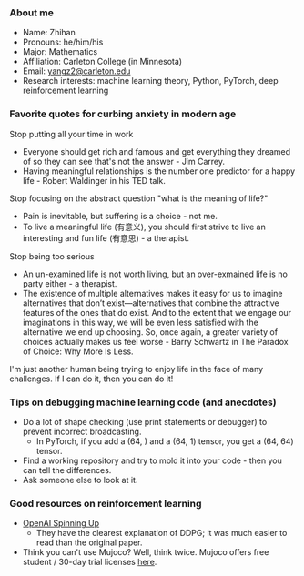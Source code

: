 ### About me

- Name: Zhihan
- Pronouns: he/him/his
- Major: Mathematics
- Affiliation: Carleton College (in Minnesota)
- Email: yangz2@carleton.edu
- Research interests: machine learning theory, Python, PyTorch, deep reinforcement learning

### Favorite quotes for curbing anxiety in modern age

Stop putting all your time in work
- Everyone should get rich and famous and get everything they dreamed of so they can see that's not the answer - Jim Carrey.
- Having meaningful relationships is the number one predictor for a happy life - Robert Waldinger in his TED talk.

Stop focusing on the abstract question "what is the meaning of life?"
- Pain is inevitable, but suffering is a choice - not me.
- To live a meaningful life (有意义), you should first strive to live an interesting and fun life (有意思) - a therapist.

Stop being too serious
- An un-examined life is not worth living, but an over-exmained life is no party either - a therapist.
- The existence of multiple alternatives makes it easy for us to imagine alternatives that don’t exist—alternatives that combine the attractive features of the ones that do exist. And to the extent that we engage our imaginations in this way, we will be even less satisfied with the alternative we end up choosing. So, once again, a greater variety of choices actually makes us feel worse - Barry Schwartz in The Paradox of Choice: Why More Is Less.

I'm just another human being trying to enjoy life in the face of many challenges. If I can do it, then you can do it!

### Tips on debugging machine learning code (and anecdotes)

- Do a lot of shape checking (use print statements or debugger) to prevent incorrect broadcasting.
  - In PyTorch, if you add a (64, ) and a (64, 1) tensor, you get a (64, 64) tensor. 
- Find a working repository and try to mold it into your code - then you can tell the differences. 
- Ask someone else to look at it.

### Good resources on reinforcement learning

- [OpenAI Spinning Up](https://spinningup.openai.com/en/latest/index.html)
  - They have the clearest explanation of DDPG; it was much easier to read than the original paper.
- Think you can't use Mujoco? Well, think twice. Mujoco offers free student / 30-day trial licenses [here](https://www.roboti.us/license.html).
